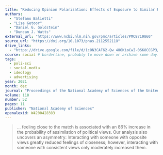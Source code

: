 ```yaml
---
title: "Reducing Opinion Polarization: Effects of Exposure to Similar People With Differing Political Views"
authors:
  - "Stefano Balietti"
  - "Lise Getoor"
  - "Daniel G. Goldstein"
  - "Duncan J. Watts"
external_url: "https://www.ncbi.nlm.nih.gov/pmc/articles/PMC8719860"
source_url: "https://doi.org/10.1073/pnas.2112552118"
drive_links:
  - "https://drive.google.com/file/d/1cON3CAF62-Qw_4OOKioCwI-0SK8CCGP3/view?usp=drivesdk"
course: social # borderline, probably to move down or archive some day...
tags:
  - poli-sci
  - social-media
  - ideology
  - advertising
year: 2021
month: dec
journal: "Proceedings of the National Academy of Sciences of the United States of America"
volume: 118
number: 52
pages: 11
publisher: "National Academy of Sciences"
openalexid: W4200428383
---
```


> ... feeling close to the match is associated with an 86% increase in the probability of assimilation of political views.
> Our analysis also uncovers an asymmetry: Interacting with someone with opposite views greatly reduced feelings of closeness; however, interacting with someone with consistent views only moderately increased them.
